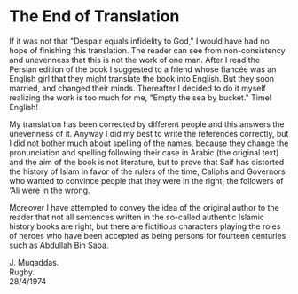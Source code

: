 The End of Translation
======================

If it was not that "Despair equals infidelity to God," I would have had
no hope of finishing this translation. The reader can see from
non-consistency and unevenness that this is not the work of one man.
After I read the Persian edition of the book I suggested to a friend
whose fiancée was an English girl that they might translate the book
into English. But they soon married, and changed their minds. Thereafter
I decided to do it myself realizing the work is too much for me, "Empty
the sea by bucket." Time! English!

My translation has been corrected by different people and this answers
the unevenness of it. Anyway I did my best to write the references
correctly, but I did not bother much about spelling of the names,
because they change the pronunciation and spelling following their case
in Arabic (the original text) and the aim of the book is not literature,
but to prove that Saif has distorted the history of Islam in favor of
the rulers of the time, Caliphs and Governors who wanted to convince
people that they were in the right, the followers of ‘Ali were in the
wrong.

Moreover I have attempted to convey the idea of the original author to
the reader that not all sentences written in the so-called authentic
Islamic history books are right, but there are fictitious characters
playing the roles of heroes who have been accepted as being persons for
fourteen centuries such as Abdullah Bin Saba.

J. Muqaddas.  
 Rugby.  
 28/4/1974


